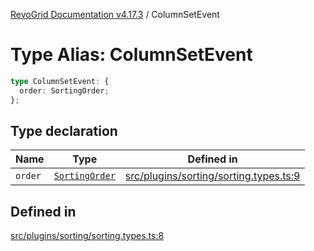 [RevoGrid Documentation v4.17.3](README.md) / ColumnSetEvent

# Type Alias: ColumnSetEvent

```ts
type ColumnSetEvent: {
  order: SortingOrder;
};
```

## Type declaration

| Name | Type | Defined in |
| ------ | ------ | ------ |
| `order` | [`SortingOrder`](TypeAlias.SortingOrder.md) | [src/plugins/sorting/sorting.types.ts:9](https://github.com/revolist/revogrid/blob/2ad9a56a428342a01bbb7a115a581a401dbe3fef/src/plugins/sorting/sorting.types.ts#L9) |

## Defined in

[src/plugins/sorting/sorting.types.ts:8](https://github.com/revolist/revogrid/blob/2ad9a56a428342a01bbb7a115a581a401dbe3fef/src/plugins/sorting/sorting.types.ts#L8)
